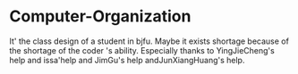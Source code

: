 # Computer-Organization
It' the class design of a student in bjfu.
Maybe it exists shortage because of the shortage of the coder 's ability.
Especially thanks to YingJieCheng's help and issa'help and JimGu's help andJunXiangHuang's help.
